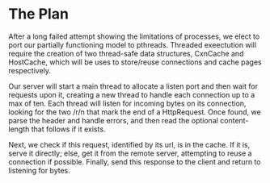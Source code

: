 The Plan
========

After a long failed attempt showing the limitations of processes, we elect to
port our partially functioning model to pthreads.  Threaded exeectution will
require the creation of two thread-safe data structures, CxnCache and HostCache,
which will be uses to store/reuse connections and cache pages respectively.

Our server will start a main thread to allocate a listen port and then wait for
requests upon it, creating a new thread to handle each connection up to a max of
ten.  Each thread will listen for incoming bytes on its connection, looking for
the two /r/n that mark the end of a HttpRequest.  Once found, we parse the header
and handle errors, and then read the optional content-length that follows if it
exists.  

Next, we check if this request, identified by its url, is in the cache.  If it
is, serve it directly; else, get it from the remote server, attempting to reuse
a connection if possible.  Finally, send this response to the client and return
to listening for bytes.
 
